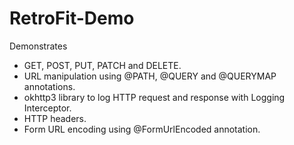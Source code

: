 # RetroFit-Demo

Demonstrates
- GET, POST, PUT, PATCH and DELETE.
- URL manipulation using @PATH, @QUERY and @QUERYMAP annotations.
- okhttp3 library to log HTTP request and response with Logging Interceptor.
- HTTP headers.
- Form URL encoding using @FormUrlEncoded annotation.
